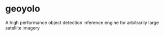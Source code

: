 # geoyolo
A high performance object detection inference engine for arbitrarily large satellite imagery
